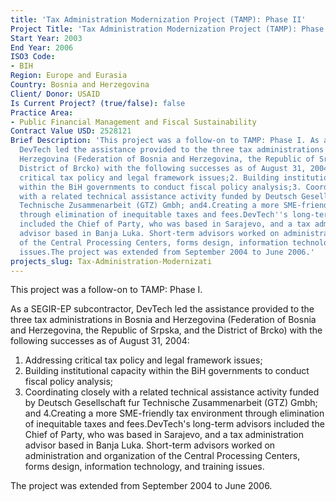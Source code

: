 ```yaml
---
title: 'Tax Administration Modernization Project (TAMP): Phase II'
Project Title: 'Tax Administration Modernization Project (TAMP): Phase II'
Start Year: 2003
End Year: 2006
ISO3 Code:
- BIH
Region: Europe and Eurasia
Country: Bosnia and Herzegovina
Client/ Donor: USAID
Is Current Project? (true/false): false
Practice Area:
- Public Financial Management and Fiscal Sustainability
Contract Value USD: 2528121
Brief Description: 'This project was a follow-on to TAMP: Phase I. As a SEGIR-EP subcontractor,
  DevTech led the assistance provided to the three tax administrations in Bosnia and
  Herzegovina (Federation of Bosnia and Herzegovina, the Republic of Srpska, and the
  District of Brcko) with the following successes as of August 31, 2004:1. Addressing
  critical tax policy and legal framework issues;2. Building institutional capacity
  within the BiH governments to conduct fiscal policy analysis;3. Coordinating closely
  with a related technical assistance activity funded by Deutsch Gesellschaft fur
  Technische Zusammenarbeit (GTZ) Gmbh; and4.Creating a more SME-friendly tax environment
  through elimination of inequitable taxes and fees.DevTech''s long-term advisors
  included the Chief of Party, who was based in Sarajevo, and a tax administration
  advisor based in Banja Luka. Short-term advisors worked on administration and organization
  of the Central Processing Centers, forms design, information technology, and training
  issues.The project was extended from September 2004 to June 2006.'
projects_slug: Tax-Administration-Modernizati
---
```


This project was a follow-on to TAMP: Phase I. 

As a SEGIR-EP subcontractor, DevTech led the assistance provided to the three tax administrations in Bosnia and Herzegovina (Federation of Bosnia and Herzegovina, the Republic of Srpska, and the District of Brcko) with the following successes as of August 31, 2004:
1. Addressing critical tax policy and legal framework issues;
2. Building institutional capacity within the BiH governments to conduct fiscal policy analysis;
3. Coordinating closely with a related technical assistance activity funded by Deutsch Gesellschaft fur Technische Zusammenarbeit (GTZ) Gmbh; and
4.Creating a more SME-friendly tax environment through elimination of inequitable taxes and fees.DevTech's long-term advisors included the Chief of Party, who was based in Sarajevo, and a tax administration advisor based in Banja Luka. Short-term advisors worked on administration and organization of the Central Processing Centers, forms design, information technology, and training issues.

The project was extended from September 2004 to June 2006.